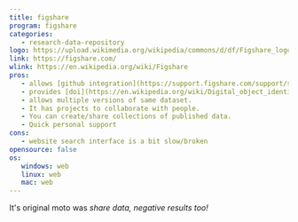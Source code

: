 ```yaml
---
title: figshare
program: figshare
categories:
   - research-data-repository
logo: https://upload.wikimedia.org/wikipedia/commons/d/df/Figshare_logo.svg
link: https://figshare.com/
wlink: https://en.wikipedia.org/wiki/Figshare
pros:
   - allows [github integration](https://support.figshare.com/support/solutions/articles/6000150264-how-to-connect-figshare-with-your-github-account).
   - provides [doi](https://en.wikipedia.org/wiki/Digital_object_identifier).
   - allows multiple versions of same dataset.
   - It has projects to collaborate with people.
   - You can create/share collections of published data.
   - Quick personal support
cons:
   - website search interface is a bit slow/broken
opensource: false
os:
   windows: web
   linux: web
   mac: web
---
```


It's original moto was *share data,
  negative results too!*

